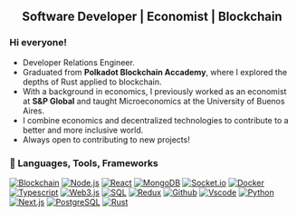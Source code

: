 <h2 align="center"> Software Developer | Economist | Blockchain</h2>

<h3> Hi everyone! </h3>
<ul>
    <li>Developer Relations Engineer.</li>
    <li>Graduated from <strong>Polkadot Blockchain Accademy</strong>, where I explored the depths of Rust applied to blockchain.</li>
    <li>With a background in economics, I previously worked as an economist at <strong>S&P Global</strong> and taught Microeconomics at the University of Buenos Aires.</li>
    <li>I combine economics and decentralized technologies to contribute to a better and more inclusive world.</li>
    <li>Always open to contributing to new projects!</li>
</ul>

<h3> 🧰 Languages, Tools, Frameworks </h3>

[![Blockchain](https://img.shields.io/badge/-Blockchain-black?style=for-the-badge&logo=bitcoin&logoColor=white)]()
[![Node.js](https://img.shields.io/badge/-Node.js-339933?style=for-the-badge&logo=Node.js&logoColor=white)]()
[![React](https://img.shields.io/badge/-React-black?style=for-the-badge&logo=react&logoColor=blue)]()
[![MongoDB](https://img.shields.io/badge/-MongoDB-darkgreen?style=for-the-badge&logo=mongodb&logoColor=white)]()
[![Socket.io](https://img.shields.io/badge/-Socket.io-black?style=for-the-badge&logo=socket.io&logoColor=white)]()
[![Docker](https://img.shields.io/badge/-Docker-2496ed?style=for-the-badge&logo=docker&logoColor=white)]()
[![Typescript](https://img.shields.io/badge/-Typescript-007acc?style=for-the-badge&logo=typescript&logoColor=white)]()
[![Web3.js](https://img.shields.io/badge/-Web3.js-black?style=for-the-badge&logo=javascript&logoColor=)]()
[![SQL](https://img.shields.io/badge/-SQL-d2082d?style=for-the-badge&logo=mysql&logoColor=white)]()
[![Redux](https://img.shields.io/badge/-Redux-764abc?style=for-the-badge&logo=redux&logoColor=white)]()
[![Github](https://img.shields.io/badge/-GitHub-black?style=for-the-badge&logo=github&logoColor=white)]()
[![Vscode](https://img.shields.io/badge/-VSCode-007acc?style=for-the-badge&logo=visual-studio-code&logoColor=white)]()
[![Python](https://img.shields.io/badge/-python-3670A0?style=for-the-badge&logo=python&logoColor=ffdd54)]()
[![Next.js](https://img.shields.io/badge/next.js-000000?style=for-the-badge&logo=nextdotjs&logoColor=white)]()
[![PostgreSQL](https://img.shields.io/badge/postgresql-4169e1?style=for-the-badge&logo=postgresql&logoColor=white)]()
[![Rust](https://img.shields.io/badge/-Rust-000000?logo=Rust&style=for-the-badge)]()

<br />

